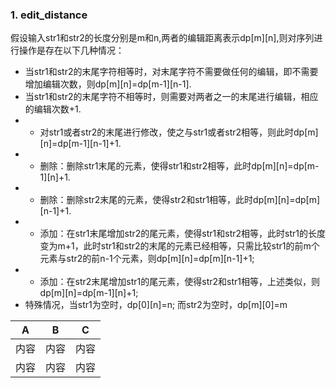 ### 1. edit_distance
假设输入str1和str2的长度分别是m和n,两者的编辑距离表示dp[m][n],则对序列进行操作是存在以下几种情况：
* 当str1和str2的末尾字符相等时，对末尾字符不需要做任何的编辑，即不需要增加编辑次数，则dp[m][n]=dp[m-1][n-1].
* 当str1和str2的末尾字符不相等时，则需要对两者之一的末尾进行编辑，相应的编辑次数+1.
* * 对str1或者str2的末尾进行修改，使之与str1或者str2相等，则此时dp[m][n]=dp[m-1][n-1]+1.
* * 删除：删除str1末尾的元素，使得str1和str2相等，此时dp[m][n]=dp[m-1][n]+1.
* * 删除：删除str2末尾的元素，使得str2和str1相等，此时dp[m][n]=dp[m][n-1]+1.
* * 添加：在str1末尾增加str2的尾元素，使得str1和str2相等，此时str1的长度变为m+1，此时str1和str2的末尾的元素已经相等，只需比较str1的前m个元素与str2的前n-1个元素，则dp[m][n]=dp[m][n-1]+1;
* * 添加：在str2末尾增加str1的尾元素，使得str2和str1相等，上述类似，则dp[m][n]=dp[m-1][n]+1; 
* 特殊情况，当str1为空时，dp[0][n]=n; 而str2为空时，dp[m][0]=m


A | B | C
---- | ---- | ---- 
内容 | 内容 | 内容
内容 | 内容 | 内容
